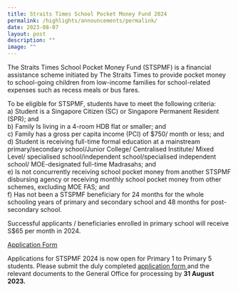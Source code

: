 ```yaml
---
title: Straits Times School Pocket Money Fund 2024
permalink: /highlights/announcements/permalink/
date: 2023-08-07
layout: post
description: ""
image: ""
---
```

The Straits Times School Pocket Money Fund (STSPMF) is a financial assistance scheme initiated
by The Straits Times to provide pocket money to school-going children from low-income families for
school-related expenses such as recess meals or bus fares.

To be eligible for STSPMF, students have to meet the following criteria: <br>
a) Student is a Singapore Citizen (SC) or Singapore Permanent Resident (SPR); and <br>
b) Family Is living in a 4-room HDB flat or smaller; and  <br>
c) Family has a gross per capita income (PCI) of $750/ month or less; and  <br>
d) Student is receiving full-time formal education at a mainstream primary/secondary school/Junior
College/ Centralised Institute/ Mixed Level/ specialised school/independent school/specialised
independent school/ MOE-designated full-time Madrasahs; and  <br>
e) Is not concurrently receiving school pocket money from another STSPMF disbursing agency or
receiving monthly school pocket money from other schemes, excluding MOE FAS; and  <br>
f) Has not been a STSPMF beneficiary for 24 months for the whole schooling years of primary
and secondary school and 48 months for post-secondary school.  <br>

Successful applicants / beneficiaries enrolled in primary school will receive S$65 per month in 2024.

[Application Form](/files/stspmf%20application%20form%202024.pdf)

Applications for STSPMF 2024 is now open for Primary 1 to Primary 5 students. Please submit the duly completed [application form ](/files/stspmf%202024%20application%20form.pdf) and the relevant documents to the General Office for processing by **31 August 2023.**